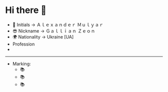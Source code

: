   # Hi there 👋

- 📜 Initials -> Ａｌｅｘａｎｄｅｒ Ｍｕｌｙａｒ
- 😎 Nickname -> Ｇａｌｌｉａｎ Ｚｅｏｎ
- 🌍 Nationality -> Ukraine [UA]
- Profession
- 

____________________________________________

- Marking:
  - 📚 
  - 📚
  - 📚

